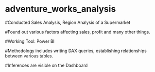 # adventure_works_analysis

#Conducted Sales Analysis, Region Analysis of a Supermarket  

#Found out various factors affecting sales, profit and many other things.  

#Working Tool: Power BI  

#Methodology includes writing DAX queries, establishing relationships between various tables.  

#Inferences are visible on the Dashboard
